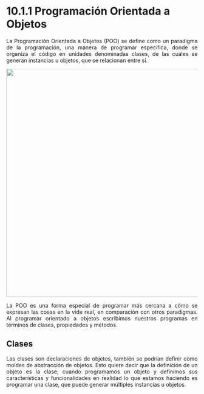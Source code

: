 <h1><strong>10.1.1 Programación Orientada a Objetos</strong></h1>

<p align="justify">La Programación Orientada a Objetos (POO) se define como un paradigma de la programación, una manera de programar específica, donde se organiza el código en unidades denominadas clases, de las cuales se generan instancias u objetos, que se relacionan entre sí.</p>

<p align="center"><img src="https://lh4.googleusercontent.com/HaSrZVpviy0Sh8aXFI8VZ7tjG6vZ7Ttv8nwdHpetag5oXUkGFk-E2xsBzHLp3GmN2W07hrC73z1wKtFZ_fTZBNEPo84tuhZGz0PL51cuI-vSCwbCY8AE8Jk3StRmg6HrFwtYXyeo" width="600"></p>

<p align="justify">La POO es una forma especial de programar más cercana a cómo se expresan las cosas en la vide real, en comparación con otros paradigmas. Al programar orientado a objetos escribimos nuestros programas en términos de clases, propiedades y métodos.</p>

<h2><strong>Clases</strong></h2>
<p align="justify">Las clases son declaraciones de objetos, también se podrían definir como moldes de abstracción de objetos. Esto quiere decir que la definición de un objeto es la clase; cuando programamos un objeto y definimos sus características y funcionalidades en realidad lo que estamos haciendo es programar una clase, que puede generar múltiples instancias u objetos.</p>